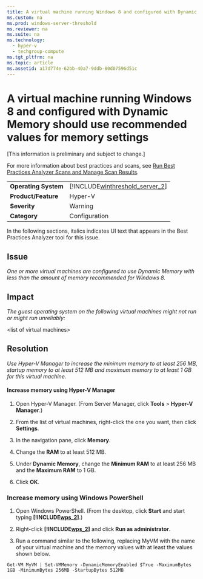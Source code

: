 ```yaml
---
title: A virtual machine running Windows 8 and configured with Dynamic Memory should use recommended values for memory settings
ms.custom: na
ms.prod: windows-server-threshold
ms.reviewer: na
ms.suite: na
ms.technology: 
  - hyper-v
  - techgroup-compute
ms.tgt_pltfrm: na
ms.topic: article
ms.assetid: a17d774e-62bb-40a7-9ddb-80d07596d51c
---
```

# A virtual machine running Windows 8 and configured with Dynamic Memory should use recommended values for memory settings
\[This information is preliminary and subject to change.\]

For more information about best practices and scans, see [Run Best Practices Analyzer Scans and Manage Scan Results](http://go.microsoft.com/fwlink/p/?LinkID=223177).

|||
|-|-|
|**Operating System**|[!INCLUDE[winthreshold_server_2](includes/winthreshold_server_2_md.md)]|
|**Product\/Feature**|Hyper\-V|
|**Severity**|Warning|
|**Category**|Configuration|

In the following sections, italics indicates UI text that appears in the Best Practices Analyzer tool for this issue.

## **Issue**
*One or more virtual machines are configured to use Dynamic Memory with less than the amount of memory recommended for Windows 8.*

## **Impact**
*The guest operating system on the following virtual machines might not run or might run unreliably:*

\<list of virtual machines>

## **Resolution**
*Use Hyper\-V Manager to increase the minimum memory to at least 256 MB, startup memory to at least 512 MB and maximum memory to at least 1 GB for this virtual machine.*

#### Increase memory using Hyper\-V Manager

1.  Open Hyper\-V Manager. \(From Server Manager, click **Tools** > **Hyper\-V Manager**.\)

2.  From the list of virtual machines, right\-click the one you want, then click **Settings**.

3.  In the navigation pane, click **Memory**.

4.  Change the **RAM** to at least 512 MB.

5.  Under **Dynamic Memory**,  change the **Minimum RAM** to at least 256 MB and the **Maximum RAM** to 1 GB.

6.  Click **OK**.

### Increase memory using Windows PowerShell

1.  Open Windows PowerShell. \(From the desktop, click **Start** and start typing **[!INCLUDE[wps_2](includes/wps_2_md.md)]**.\)

2.  Right\-click **[!INCLUDE[wps_2](includes/wps_2_md.md)]** and click **Run as administrator**.

3.  Run a command similar to the following, replacing MyVM with the name  of your virtual machine and the memory values with at least the values shown below.

```
Get-VM MyVM | Set-VMMemory -DynamicMemoryEnabled $True -MaximumBytes 1GB -MinimumBytes 256MB -StartupBytes 512MB
```


